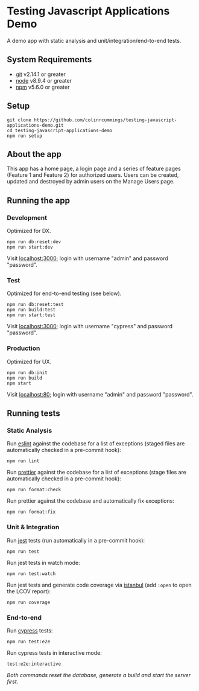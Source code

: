 # Testing Javascript Applications Demo

A demo app with static analysis and unit/integration/end-to-end tests.

## System Requirements

- [git](https://git-scm.com/) v2.14.1 or greater
- [node](https://nodejs.org/) v8.9.4 or greater
- [npm](https://www.npmjs.com/) v5.6.0 or greater

## Setup

```
git clone https://github.com/colinrcummings/testing-javascript-applications-demo.git
cd testing-javascript-applications-demo
npm run setup
```

## About the app

This app has a home page, a login page and a series of feature pages (Feature 1 and Feature 2) for authorized users. Users can be created, updated and destroyed by admin users on the Manage Users page.

## Running the app

### Development

Optimized for DX.

```
npm run db:reset:dev
npm run start:dev
```

Visit [localhost:3000](http://localhost:3000/); login with username "admin" and password "password".

### Test

Optimized for end-to-end testing (see below).

```
npm run db:reset:test
npm run build:test
npm run start:test
```

Visit [localhost:3000](http://localhost:3000/); login with username "cypress" and password "password".

### Production

Optimized for UX.

```
npm run db:init
npm run build
npm start
```

Visit [localhost:80](http://localhost:80/); login with username "admin" and password "password".

## Running tests

### Static Analysis

Run [eslint](https://eslint.org/) against the codebase for a list of exceptions (staged files are automatically checked in a pre-commit hook):

```
npm run lint
```

Run [prettier](https://prettier.io/) against the codebase for a list of exceptions (stage files are automatically checked in a pre-commit hook):

```
npm run format:check
```

Run prettier against the codebase and automatically fix exceptions:

```
npm run format:fix
```

### Unit & Integration

Run [jest](https://jestjs.io/) tests (run automatically in a pre-commit hook):

```
npm run test
```

Run jest tests in watch mode:

```
npm run test:watch
```

Run jest tests and generate code coverage via [istanbul](https://istanbul.js.org/) (add `:open` to open the LCOV report):

```
npm run coverage
```

### End-to-end

Run [cypress](https://www.cypress.io/) tests:

```
npm run test:e2e
```

Run cypress tests in interactive mode:

```
test:e2e:interactive
```

_Both commands reset the database, generate a build and start the server first._
